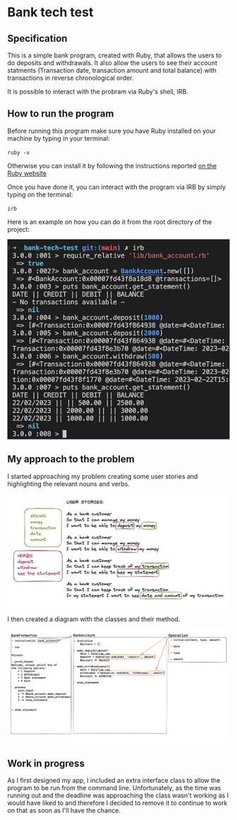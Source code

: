 # Bank tech test

## Specification

This is a simple bank program, created with Ruby, that allows the users to do deposits and withdrawals.
It also allow the users to see their account statments (Transaction date, transaction amount and total balance) with transactions in reverse chronological order.

It is possible to interact with the probram via Ruby's shell, IRB.

## How to run the program

Before running this program make sure you have Ruby installed on your machine by typing in your terminal:

`ruby -v`

Otherwise you can install it by following the instructions reported [on the Ruby website](https://www.ruby-lang.org/en/documentation/installation/)

Once you have done it, you can interact with the program via IRB by simply typing on the terminal:

`irb`

Here is an example on how you can do it from the root directory of the project:

![irb example](images/irb.png)

## My approach to the problem

I started approaching my problem creating some user stories and highlighting the relevant nouns and verbs.

![User stories](images/user_stories.png)

I then created a diagram with the classes and their method.

![Diagram](images/diagram.png)

## Work in progress

As I first designed my app, I included an extra interface class to allow the program to be run from the command line.
Unfortunately, as the time was running out and the deadline was approaching the class wasn't working as I would have liked to and therefore I decided to remove it to continue to work on that as soon as I'll have the chance.
